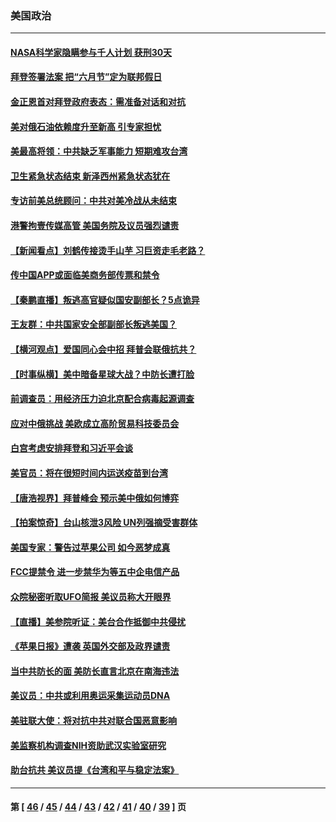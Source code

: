 ### 美国政治
---
#### [NASA科学家隐瞒参与千人计划 获刑30天](../../pages/ncid1078159/n13031350.md) 
#### [拜登签署法案 把“六月节”定为联邦假日](../../pages/ncid1078159/n13031265.md) 
#### [金正恩首对拜登政府表态：需准备对话和对抗](../../pages/ncid1078159/n13030790.md) 
#### [美对俄石油依赖度升至新高 引专家担忧](../../pages/ncid1078159/n13030678.md) 
#### [美最高将领：中共缺乏军事能力 短期难攻台湾](../../pages/ncid1078159/n13030178.md) 
#### [卫生紧急状态结束 新泽西州紧急状态犹在](../../pages/ncid1078159/n13030156.md) 
#### [专访前美总统顾问：中共对美冷战从未结束](../../pages/ncid1078159/n13029846.md) 
#### [港警拘壹传媒高管 美国务院及议员强烈谴责](../../pages/ncid1078159/n13029927.md) 
#### [【新闻看点】刘鹤传接烫手山芋 习巨资走毛老路？](../../pages/ncid1078159/n13029606.md) 
#### [传中国APP或面临美商务部传票和禁令](../../pages/ncid1078159/n13029677.md) 
#### [【秦鹏直播】叛逃高官疑似国安副部长？5点诡异](../../pages/ncid1078159/n13029689.md) 
#### [王友群：中共国家安全部副部长叛逃美国？](../../pages/ncid1078159/n13029545.md) 
#### [【横河观点】爱国同心会中招 拜普会联俄抗共？](../../pages/ncid1078159/n13029752.md) 
#### [【时事纵横】美中暗备星球大战？中防长遭打脸](../../pages/ncid1078159/n13029608.md) 
#### [前调查员：用经济压力迫北京配合病毒起源调查](../../pages/ncid1078159/n13029525.md) 
#### [应对中俄挑战 美欧成立高阶贸易科技委员会](../../pages/ncid1078159/n13029406.md) 
#### [白宫考虑安排拜登和习近平会谈](../../pages/ncid1078159/n13029355.md) 
#### [美官员：将在很短时间内运送疫苗到台湾](../../pages/ncid1078159/n13029266.md) 
#### [【唐浩视界】拜普峰会 预示美中俄如何博弈](../../pages/ncid1078159/n13028791.md) 
#### [【拍案惊奇】台山核泄3风险 UN列强摘受害群体](../../pages/ncid1078159/n13028942.md) 
#### [美国专家：警告过苹果公司 如今恶梦成真](../../pages/ncid1078159/n13029064.md) 
#### [FCC提禁令 进一步禁华为等五中企电信产品](../../pages/ncid1078159/n13029120.md) 
#### [众院秘密听取UFO简报 美议员称大开眼界](../../pages/ncid1078159/n13029086.md) 
#### [【直播】美参院听证：美台合作抵御中共侵扰](../../pages/ncid1078159/n13028426.md) 
#### [《苹果日报》遭袭 英国外交部及政界谴责](../../pages/ncid1078159/n13028871.md) 
#### [当中共防长的面 美防长直言北京在南海违法](../../pages/ncid1078159/n13028718.md) 
#### [美议员：中共或利用奥运采集运动员DNA](../../pages/ncid1078159/n13028486.md) 
#### [美驻联大使：将对抗中共对联合国恶意影响](../../pages/ncid1078159/n13028049.md) 
#### [美监察机构调查NIH资助武汉实验室研究](../../pages/ncid1078159/n13027392.md) 
#### [助台抗共 美议员提《台湾和平与稳定法案》](../../pages/ncid1078159/n13027538.md) 

---
#### 第 [ [46](./46.md) / [45](./45.md) / [44](./44.md) / [43](./43.md) / [42](./42.md) / [41](./41.md) / [40](./40.md) / [39](./39.md) ] 页
